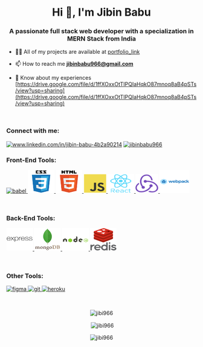 <h1 align="center">Hi 👋, I'm Jibin Babu</h1>
<h3 align="center">A passionate full stack web developer with a specialization in MERN Stack from India</h3>

- 👨‍💻 All of my projects are available at [portfolio_link](portfolio_link)

- 📫 How to reach me **jibinbabu966@gmail.com**

- 📄 Know about my experiences [https://drive.google.com/file/d/1ffXOxxOtTIPQIaHqkO87mnoq8aB4pSTs/view?usp=sharing](https://drive.google.com/file/d/1ffXOxxOtTIPQIaHqkO87mnoq8aB4pSTs/view?usp=sharing)

<br/>

<h3 align="left">Connect with me:</h3>
<p align="left">
<a href="https://linkedin.com/in/www.linkedin.com/in/jibin-babu-4b2a90214" target="blank"><img align="center" src="https://raw.githubusercontent.com/rahuldkjain/github-profile-readme-generator/master/src/images/icons/Social/linked-in-alt.svg" alt="www.linkedin.com/in/jibin-babu-4b2a90214" height="30" width="40" /></a>
<a href="https://www.hackerrank.com/jibinbabu966" target="blank"><img align="center" src="https://raw.githubusercontent.com/rahuldkjain/github-profile-readme-generator/master/src/images/icons/Social/hackerrank.svg" alt="jibinbabu966" height="60" width="40" /></a>
</p>

<h3 align="left">Front-End Tools:</h3>
<p align="left" > <a  href="https://babeljs.io/" target="_blank" rel="noreferrer"> <img src="https://www.vectorlogo.zone/logos/babeljs/babeljs-icon.svg" alt="babel" width="70" height="60"/> </a> <a href="https://www.w3schools.com/css/" target="_blank" rel="noreferrer"> <img src="https://raw.githubusercontent.com/devicons/devicon/master/icons/css3/css3-original-wordmark.svg" alt="css3" width="70" height="60"/> </a> <a href="https://www.w3.org/html/" target="_blank" rel="noreferrer"> <img src="https://raw.githubusercontent.com/devicons/devicon/master/icons/html5/html5-original-wordmark.svg" alt="html5" width="70" height="60"/> </a> <a href="https://developer.mozilla.org/en-US/docs/Web/JavaScript" target="_blank" rel="noreferrer"> <img src="https://raw.githubusercontent.com/devicons/devicon/master/icons/javascript/javascript-original.svg" alt="javascript" width="60" height="50"/> </a>   <a href="https://reactjs.org/" target="_blank" rel="noreferrer"> <img src="https://raw.githubusercontent.com/devicons/devicon/master/icons/react/react-original-wordmark.svg" alt="react" width="70" height="50"/> </a>  <a href="https://redux.js.org" target="_blank" rel="noreferrer"> <img src="https://raw.githubusercontent.com/devicons/devicon/master/icons/redux/redux-original.svg" alt="redux" width="60" height="50"/> </a> <a href="https://webpack.js.org" target="_blank" rel="noreferrer"> <img src="https://raw.githubusercontent.com/devicons/devicon/d00d0969292a6569d45b06d3f350f463a0107b0d/icons/webpack/webpack-original-wordmark.svg" alt="webpack" width="80" height="60"/> </a> </p>

<br/>

<h3 align="left">Back-End Tools:</h3>
<p align="left" >  <a  href="https://expressjs.com" target="_blank" rel="noreferrer"> <img src="https://raw.githubusercontent.com/devicons/devicon/master/icons/express/express-original-wordmark.svg" alt="express" width="70" height="60"/> </a><a href="https://www.mongodb.com/" target="_blank" rel="noreferrer"> <img src="https://raw.githubusercontent.com/devicons/devicon/master/icons/mongodb/mongodb-original-wordmark.svg" alt="mongodb" width="70" height="60"/> </a> <a href="https://nodejs.org" target="_blank" rel="noreferrer"> <img src="https://raw.githubusercontent.com/devicons/devicon/master/icons/nodejs/nodejs-original-wordmark.svg" alt="nodejs" width="70" height="60"/> </a> <a href="https://redis.io" target="_blank" rel="noreferrer"> <img src="https://raw.githubusercontent.com/devicons/devicon/master/icons/redis/redis-original-wordmark.svg" alt="redis" width="70" height="60"/> </a> </p>

<br/>

<h3 align="left">Other Tools:</h3>
<p align="left" > <a href="https://www.figma.com/" target="_blank" rel="noreferrer"> <img src="https://www.vectorlogo.zone/logos/figma/figma-icon.svg" alt="figma" width="60" height="50"/> </a> <a href="https://git-scm.com/" target="_blank" rel="noreferrer"> <img src="https://www.vectorlogo.zone/logos/git-scm/git-scm-icon.svg" alt="git" width="60" height="50"/> </a> <a href="https://heroku.com" target="_blank" rel="noreferrer"> <img src="https://www.vectorlogo.zone/logos/heroku/heroku-icon.svg" alt="heroku" width="60" height="50"/> </a> </p>

<br/>

<p align="center"><img align="center" src="https://github-readme-stats.vercel.app/api/top-langs?username=jibi966&show_icons=true&locale=en&layout=compact" alt="jibi966" /></p>

<p align="center">&nbsp;<img align="center" src="https://github-readme-stats.vercel.app/api?username=jibi966&show_icons=true&locale=en" alt="jibi966" /></p>

<p align="center"><img align="center" src="https://github-readme-streak-stats.herokuapp.com/?user=jibi966&" alt="jibi966" /></p>
